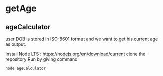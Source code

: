 # getAge
## ageCalculator

user DOB is stored in  ISO-8601 <YYYY-MM-DD> format and we want to get his current age as output.

Install Node LTS : https://nodejs.org/en/download/current
clone the repository
Run by giving command
```COPY 
node ageCalculator
```
